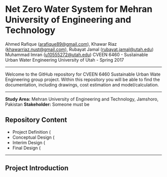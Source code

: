 # Net Zero Water System for Mehran University of Engineering and Technology

Ahmed Rafique (arafique89@gmail.com), Khawar Riaz (khawarriaz.nust@gmail.com), Rubayat Jamal (rubayat.jamal@utah.edu) Muhammad Imran (u10555272@utah.edu)
CVEEN 6460 - Sustainable Urban Water Engineering 
University of Utah - Spring 2017

---------------------
Welcome to the GitHub repository for CVEEN 6460 Sustainable Urban Wate Engineering group project. Within this repository you will be able to find the documentation, including drawings, cost estimation and model/calculation. 

---------------------

**Study Area:** Mehran University of Engineering and Technology, Jamshoro, Pakistan
**Stakeholder:** Someone must be

## Repository Content
* Project Definition (
* Conceptual Design (
* Interim Design (
* Final Design (
-------------------

## Project Introduction

